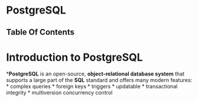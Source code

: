 # PostgreSQL

## Table Of Contents

# Introduction to PostgreSQL
*__PostgreSQL__ is an open-source, __object-relational database system__ that supports a large part of the __SQL__ standard and offers many modern features:
    * complex queries
    * foreign keys
    * triggers
    * updatable
    * transactional integrity
    * multiversion concurrency control